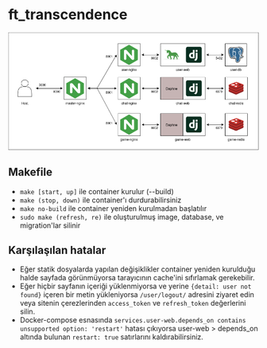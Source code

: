 # ft_transcendence
![Docker-compose schema](/assets/images/ft_transcendence_schema.png "ft_transcendence schema")

## Makefile
- `make [start, up]` ile container kurulur (--build)
- `make (stop, down)` ile container'ı durdurabilirsiniz
- `make no-build` ile container yeniden kurulmadan başlatılır
- `sudo make (refresh, re)` ile oluşturulmuş image, database, ve migration'lar silinir

## Karşılaşılan hatalar
- Eğer statik dosyalarda yapılan değişiklikler container yeniden kurulduğu halde sayfada görünmüyorsa tarayıcının cache'ini sıfırlamak gerekebilir.
- Eğer hiçbir sayfanın içeriği yüklenmiyorsa ve yerine `{detail: user not found}` içeren bir metin yükleniyorsa `/user/logout/` adresini ziyaret edin veya sitenin çerezlerinden `access_token` ve `refresh_token` değerlerini silin.
- Docker-compose esnasında `services.user-web.depends_on contains unsupported option: 'restart'` hatası çıkıyorsa user-web > depends\_on altında bulunan `restart: true` satırlarını kaldırabilirsiniz.
